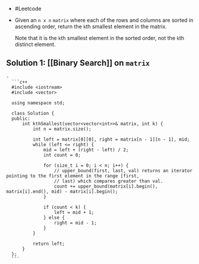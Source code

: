 - #Leetcode
- Given an `n x n` `matrix` where each of the rows and columns are sorted in ascending order, return the `k`th smallest element in the matrix. 
  
  Note that it is the `k`th smallest element in the sorted order, not the `k`th distinct element.
## Solution 1: [[Binary Search]] on `matrix`
	-
	  ```c++
	  #include <iostream>
	  #include <vector>
	  
	  using namespace std;
	  
	  class Solution {
	  public:
	      int kthSmallest(vector<vector<int>>& matrix, int k) {
	          int n = matrix.size();
	  
	          int left = matrix[0][0], right = matrix[n - 1][n - 1], mid;
	          while (left <= right) {
	              mid = left + (right - left) / 2;
	              int count = 0;
	  
	              for (size_t i = 0; i < n; i++) {
	                  // upper_bound(first, last, val) returns an iterator pointing to the first element in the range [first,
	                  // last) which compares greater than val.
	                  count += upper_bound(matrix[i].begin(), matrix[i].end(), mid) - matrix[i].begin();
	              }
	  
	              if (count < k) {
	                  left = mid + 1;
	              } else {
	                  right = mid - 1;
	              }
	          }
	  
	          return left;
	      }
	  };
	  ```